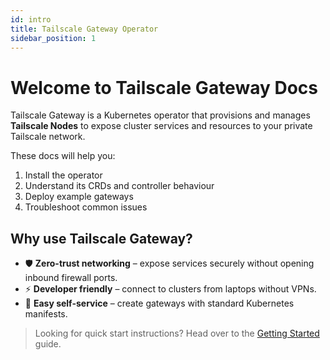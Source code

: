 ```yaml
---
id: intro
title: Tailscale Gateway Operator
sidebar_position: 1
---
```


# Welcome to Tailscale Gateway Docs

Tailscale Gateway is a Kubernetes operator that provisions and manages **Tailscale Nodes** to expose cluster services and resources to your private Tailscale network.

These docs will help you:

1. Install the operator
2. Understand its CRDs and controller behaviour
3. Deploy example gateways
4. Troubleshoot common issues

## Why use Tailscale Gateway?

* 🛡️ **Zero-trust networking** – expose services securely without opening inbound firewall ports.
* ⚡ **Developer friendly** – connect to clusters from laptops without VPNs.
* 🚀 **Easy self-service** – create gateways with standard Kubernetes manifests.

> Looking for quick start instructions? Head over to the [Getting Started](getting-started/quickstart) guide. 